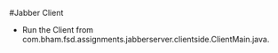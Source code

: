 #Jabber Client

- Run the Client from com.bham.fsd.assignments.jabberserver.clientside.ClientMain.java.